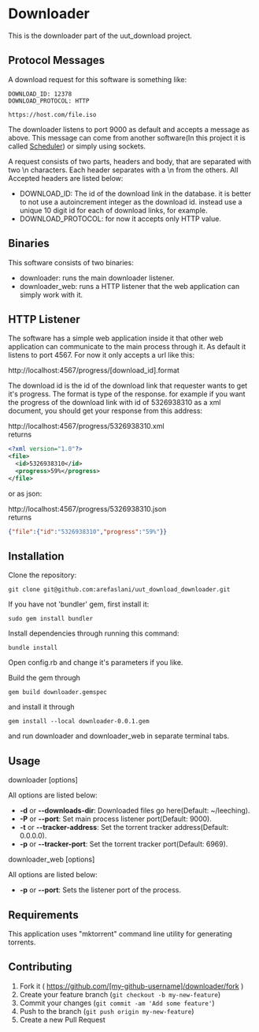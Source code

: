 # Downloader

This is the downloader part of the uut_download project.

## Protocol Messages

A download request for this software is something like:
```
DOWNLOAD_ID: 12378
DOWNLOAD_PROTOCOL: HTTP

https://host.com/file.iso
```
The downloader listens to port 9000 as default and accepts a message as above. This message can come from another software(In this project it is called [Scheduler](http://github.com/arefaslani/uut_download_scheduler)) or simply using sockets.

A request consists of two parts, headers and body, that are separated with two \n characters.
Each header separates with a \n from the others. All Accepted headers are listed below:
* DOWNLOAD_ID: The id of the download link in the database. it is better to not use a autoincrement integer as the download id. instead use a unique 10 digit id for each of download links, for example.
* DOWNLOAD_PROTOCOL: for now it accepts only HTTP value.

## Binaries

This software consists of two binaries:

* downloader: runs the main downloader listener.
* downloader_web: runs a HTTP listener that the web application can simply work with it.

## HTTP Listener

The software has a simple web application inside it that other web application can communicate to the main process through it. As default it listens to port 4567. For now it only accepts a url like this:

http://localhost:4567/progress/[download_id].format

The download id is the id of the download link that requester wants to get it's progress. The format is type of the response. for example if you want the progress of the download link with id of 5326938310 as a xml document, you should get your response from this address:

http://localhost:4567/progress/5326938310.xml
<br>returns
```xml
<?xml version="1.0"?>
<file>
  <id>5326938310</id>
  <progress>59%</progress>
</file>
```

or as json:

http://localhost:4567/progress/5326938310.json
<br>returns
```json
{"file":{"id":"5326938310","progress":"59%"}}
```

## Installation

Clone the repository:
```
git clone git@github.com:arefaslani/uut_download_downloader.git
```
If you have not 'bundler' gem, first install it:
```
sudo gem install bundler
```
Install dependencies through running this command:
```
bundle install
```
Open config.rb and change it's parameters if you like.<br>

Build the gem through
```
gem build downloader.gemspec
```
and install it through
```
gem install --local downloader-0.0.1.gem
```
and run downloader and downloader_web in separate terminal tabs.

## Usage

downloader [options]<br>

All options are listed below:
* <b>-d</b> or <b>--downloads-dir</b>: Downloaded files go here(Default: ~/leeching).
* <b>-P</b> or <b>--port</b>: Set main process listener port(Default: 9000).
* <b>-t</b> or <b>--tracker-address</b>: Set the torrent tracker address(Default: 0.0.0.0).
* <b>-p</b> or <b>--tracker-port</b>: Set the torrent tracker port(Default: 6969).

downloader_web [options]<br>

All options are listed below:
* <b>-p</b> or <b>--port</b>: Sets the listener port of the process.

## Requirements

This application uses "mktorrent" command line utility for generating torrents.

## Contributing

1. Fork it ( https://github.com/[my-github-username]/downloader/fork )
2. Create your feature branch (`git checkout -b my-new-feature`)
3. Commit your changes (`git commit -am 'Add some feature'`)
4. Push to the branch (`git push origin my-new-feature`)
5. Create a new Pull Request
